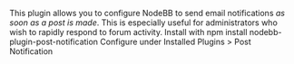 This plugin allows you to configure NodeBB to send email notifications *as soon as a post is made*. 
This is especially useful for administrators who wish to rapidly respond to forum activity.
Install with npm install nodebb-plugin-post-notification
Configure under Installed Plugins > Post Notification
